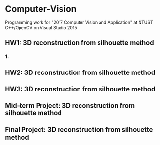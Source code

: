 # Computer-Vision
Programming work for "2017 Computer Vision and Application" at NTUST
C++/OpenCV on Visual Studio 2015
## HW1: 3D reconstruction from silhouette method

### 1.



## HW2: 3D reconstruction from silhouette method



## HW3: 3D reconstruction from silhouette method



## Mid-term Project: 3D reconstruction from silhouette method


## Final Project: 3D reconstruction from silhouette method
